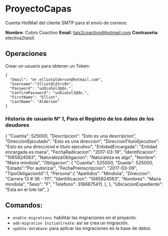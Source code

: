 # ProyectoCapas

Cuenta HotMail del cliente SMTP para el envío de correos:

**Nombre**: Cobro Coactivo
**Email**: tais2coactivo@hotmail.com
**Contraseña**: electiva2taisII.

## Operaciones

Crear un usuario para obtener un Token:

```
{ 
  "Email": "mr.elliotalderson@hotmail.com", 
  "Username":"3lliot@ld3rs0n", 
  "Password": "unDiaSol3@do.", 
  "ConfirmPassword": "unDiaSol3@do.", 
  "FirstName": "Elliot", 
  "LastName": "Alderson"
}
```

### Historia de usuario N° 1, Para el Registro de los datos de los deudores
{
  "Cuantia": 525000,
  "Descripcion": "Esto es una descripcion",
  "DireccionEjecutado": "Esto es una direccion",
  "DireccionTituloEjecutivo": "Esto es una direcciond e titulo ejecutivo",
  "EntidadEncargada": "Entidad encargada es maira",
  "FechaRadicacion": "2017-03-19",
  "Identificacion": "1065824563",
  "NaturalezaObligacion": "Naturaleza es algo",
  "Nombre": "Maira mindiola",
  "Obligacion": {
    "Cuantia": 525000,
    "Dueda": 525000,
    "Estado":"Por autorizar",
    "FechaPreinscripcion": "2017-03-09",
    "TipoObligacionId":1,
    "Persona":{
      "Apellidos": "Mindiola",
      "Direccion": "Carrera 13 # 36 - 111",
      "Identificacion": "1065824563",
      "Nombres": "Maira mindiola",
      "Sexo": "F",
      "Telefono": 3186875411,
    },
  },
  "UbicacionExpediente": "Esta en el lote tal",
  }

## Comandos:

- `enable-migrations`: habilitar las migraciones en el proyecto.
- `add-migration InitialCreate`: así se crea un migración.
- `update-database`: para aplicar las migraciones en la base de datos.